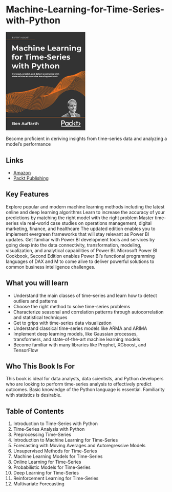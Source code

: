# Machine-Learning-for-Time-Series-with-Python

[<img src="./.other/cover.png" width="248">](https://www.amazon.com/Machine-Learning-Time-Python-state/dp/1801819629/)

Become proficient in deriving insights from time-series data and analyzing a model’s performance

## Links

* [Amazon](https://www.amazon.com/Machine-Learning-Time-Python-state/dp/1801819629/)
* [Packt Publishing](https://www.packtpub.com/product/machine-learning-for-time-series-with-python/9781801819626)

## Key Features
Explore popular and modern machine learning methods including the latest online and deep learning algorithms
Learn to increase the accuracy of your predictions by matching the right model with the right problem
Master time-series via real-world case studies on operations management, digital marketing, finance, and healthcare
The updated edition enables you to implement evergreen frameworks that will stay relevant as Power BI updates. Get familiar with Power BI development tools and services by going deep into the data connectivity, transformation, modeling, visualization, and analytical capabilities of Power BI. Microsoft Power BI Cookbook, Second Edition enables Power BI’s functional programming languages of DAX and M to come alive to deliver powerful solutions to common business intelligence challenges.

## What you will learn
- Understand the main classes of time-series and learn how to detect outliers and patterns
- Choose the right method to solve time-series problems
- Characterize seasonal and correlation patterns through autocorrelation and statistical techniques
- Get to grips with time-series data visualization
- Understand classical time-series models like ARMA and ARIMA
- Implement deep learning models, like Gaussian processes, transformers, and state-of-the-art machine learning models
- Become familiar with many libraries like Prophet, XGboost, and TensorFlow

## Who This Book Is For
This book is ideal for data analysts, data scientists, and Python developers who are looking to perform time-series analysis to effectively predict outcomes. Basic knowledge of the Python language is essential. Familiarity with statistics is desirable.

## Table of Contents
1. Introduction to Time-Series with Python
1. Time-Series Analysis with Python
1. Preprocessing Time-Series
1. Introduction to Machine Learning for Time-Series
1. Forecasting with Moving Averages and Autoregressive Models
1. Unsupervised Methods for Time-Series
1. Machine Learning Models for Time-Series 
1. Online Learning for Time-Series
1. Probabilistic Models for Time-Series
1. Deep Learning for Time-Series
1. Reinforcement Learning for Time-Series
1. Multivariate Forecasting
